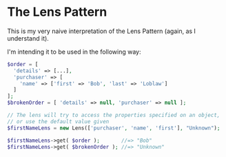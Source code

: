 # The Lens Pattern

This is my very naive interpretation of the Lens Pattern (again, as I understand it).

I'm intending it to be used in the following way:
```php
$order = [
  'details' => [...],
  'purchaser' => [
    'name' => ['first' => 'Bob', 'last' => 'Loblaw']
  ]
];
$brokenOrder = [ 'details' => null, 'purchaser' => null ];

// The lens will try to access the properties specified on an object, 
// or use the default value given
$firstNameLens = new Lens(['purchaser', 'name', 'first'], "Unknown");

$firstNameLens->get( $order );       //=> "Bob"
$firstNameLens->get( $brokenOrder ); //=> "Unknown"
```
